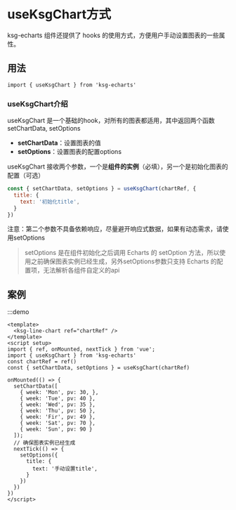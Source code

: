 # useKsgChart方式

ksg-echarts 组件还提供了 hooks 的使用方式，方便用户手动设置图表的一些属性。

## 用法
```
import { useKsgChart } from 'ksg-echarts'
```

### useKsgChart介绍
useKsgChart 是一个基础的hook，对所有的图表都适用，其中返回两个函数 setChartData, setOptions
* **setChartData**：设置图表的值
* **setOptions**：设置图表的配置options

useKsgChart 接收两个参数，一个是**组件的实例**（必填），另一个是初始化图表的配置（可选）
```js
const { setChartData, setOptions } = useKsgChart(chartRef, {
  title: {
    text: '初始化title',
  }
})
```
注意：第二个参数不具备依赖响应，尽量避开响应式数据，如果有动态需求，请使用setOptions

> setOptions 是在组件初始化之后调用 Echarts 的 setOption 方法，所以使用之前确保图表实例已经生成，另外setOptions参数只支持 Echarts 的配置项，无法解析各组件自定义的api

## 案例
:::demo
```vue
<template>
  <ksg-line-chart ref="chartRef" />
</template>
<script setup>
import { ref, onMounted, nextTick } from 'vue';
import { useKsgChart } from 'ksg-echarts'
const chartRef = ref()
const { setChartData, setOptions } = useKsgChart(chartRef)

onMounted(() => {
  setChartData([
    { week: 'Mon', pv: 30, },
    { week: 'Tue', pv: 40 },
    { week: 'Wed', pv: 35 },
    { week: 'Thu', pv: 50 },
    { week: 'Fir', pv: 49 },
    { week: 'Sat', pv: 70 },
    { week: 'Sun', pv: 90 }
  ]);
  // 确保图表实例已经生成
  nextTick(() => {
    setOptions({
      title: {
        text: '手动设置title',
      }
    })
  })
})
</script>
```
